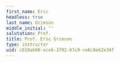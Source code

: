 ```yaml
---
first_name: Eric
headless: true
last_name: Grimson
middle_initial: ''
salutation: Prof.
title: Prof. Eric Grimson
type: instructor
uid: c010ab86-ace6-3792-07c9-ce6c8e62e38f
---
```

